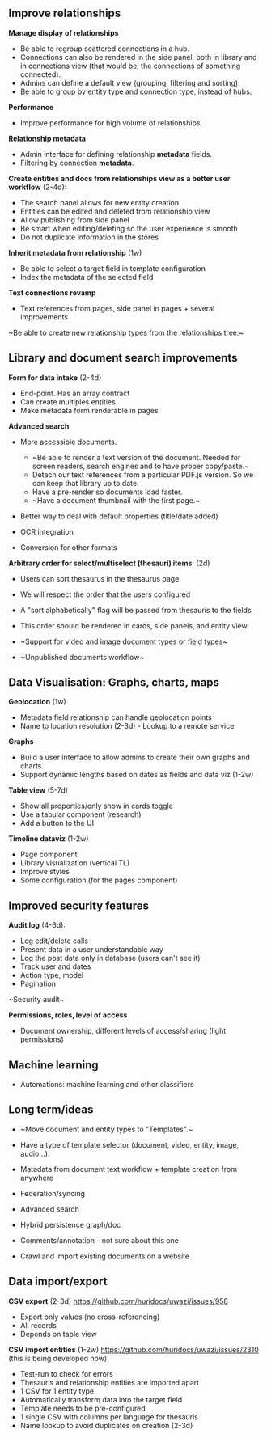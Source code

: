
## Improve relationships 

**Manage display of relationships**
  * Be able to regroup scattered connections in a hub.
  * Connections can also be rendered in the side panel, both in library and in connections view (that would be, the connections of something connected).
  * Admins can define a default view (grouping, filtering and sorting)
  * Be able to group by entity type and connection type, instead of hubs.

**Performance**
  * Improve performance for high volume of relationships.

**Relationship metadata**
* Admin interface for defining relationship **metadata** fields.
* Filtering by connection **metadata**.

**Create entities and docs from relationships view as a better user workflow** (2-4d):
* The search panel allows for new entity creation
* Entities can be edited and deleted from relationship view
* Allow publishing from side panel
* Be smart when editing/deleting so the user experience is smooth
* Do not duplicate information in the stores

**Inherit metadata from relationship** (1w)
* Be able to select a target field in template configuration
* Index the metadata of the selected field

**Text connections revamp**
* Text references from pages, side panel in pages + several improvements

~Be able to create new relationship types from the relationships tree.~

## Library and document search improvements 

**Form for data intake** (2-4d)
* End-point. Has an array contract
* Can create multiples entities
* Make metadata form renderable in pages

**Advanced search**

* More accessible documents.
  * ~Be able to render a text version of the document. Needed for screen readers, search engines and to have proper copy/paste.~
  * Detach our text references from a particular PDF.js version. So we can keep that library up to date.
  * Have a pre-render so documents load faster.
  * ~Have a document thumbnail with the first page.~

* Better way to deal with default properties (title/date added)
* OCR integration
* Conversion for other formats

**Arbitrary order for select/multiselect (thesauri) items**: (2d)
* Users can sort thesaurus in the thesaurus page
* We will respect the order that the users configured
* A "sort alphabetically" flag will be passed from thesauris to the fields
* This order should be rendered in cards, side panels, and entity view.
 
* ~Support for video and image document types or field types~
* ~Unpublished documents workflow~

## Data Visualisation: Graphs, charts, maps

**Geolocation** (1w)
* Metadata field relationship can handle geolocation points
* Name to location resolution (2-3d) - Lookup to a remote service

**Graphs**
* Build a user interface to allow admins to create their own graphs and charts.
* Support dynamic lengths based on dates as fields and data viz (1-2w)

**Table view** (5-7d)
* Show all properties/only show in cards toggle
* Use a tabular component (research)
* Add a button to the UI

**Timeline dataviz** (1-2w)
* Page component
* Library visualization (vertical TL)
* Improve styles
* Some configuration (for the pages component)


## Improved security features

**Audit log** (4-6d):
* Log edit/delete calls
* Present data in a user understandable way
* Log the post data only in database (users can't see it)
* Track user and dates
* Action type, model
* Pagination

~Security audit~

**Permissions, roles, level of access**
* Document ownership, different levels of access/sharing (light permissions)


## Machine learning
* Automations: machine learning and other classifiers


## Long term/ideas
* ~Move document and entity types to "Templates".~ 
* Have a type of template selector (document, video, entity, image, audio...).
* Matadata from document text workflow + template creation from anywhere
* Federation/syncing
* Advanced search

* Hybrid persistence graph/doc
* Comments/annotation - not sure about this one
* Crawl and import existing documents on a website


## Data import/export

**CSV export** (2-3d) https://github.com/huridocs/uwazi/issues/958
* Export only values (no cross-referencing)
* All records
* Depends on table view

**CSV import entities** (1-2w) https://github.com/huridocs/uwazi/issues/2310 (this is being developed now)
* Test-run to check for errors
* Thesauris and relationship entities are imported apart
* 1 CSV for 1 entity type
* Automatically transform data into the target field
* Template needs to be pre-configured
* 1 single CSV with columns per language for thesauris
* Name lookup to avoid duplicates on creation (2-3d)